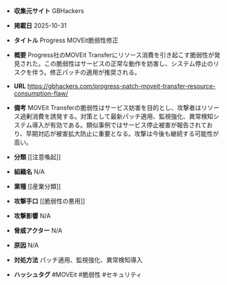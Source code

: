 - **収集元サイト**
GBHackers

- **掲載日**
2025-10-31

- **タイトル**
Progress MOVEit脆弱性修正

- **概要**
Progress社のMOVEit Transferにリソース消費を引き起こす脆弱性が発見された。この脆弱性はサービスの正常な動作を妨害し、システム停止のリスクを伴う。修正パッチの適用が推奨される。

- **URL**
https://gbhackers.com/progress-patch-moveit-transfer-resource-consumption-flaw/

- **備考**
MOVEit Transferの脆弱性はサービス妨害を目的とし、攻撃者はリソース過剰消費を誘発する。対策として最新パッチ適用、監視強化、異常検知システム導入が有効である。類似事例ではサービス停止被害が報告されており、早期対応が被害拡大防止に重要となる。攻撃は今後も継続する可能性が高い。

- **分類**
[[注意喚起]]

- **組織名**
N/A

- **業種**
[[産業分類]]

- **攻撃手口**
[[脆弱性の悪用]]

- **攻撃影響**
N/A

- **脅威アクター**
N/A

- **原因**
N/A

- **対処方法**
パッチ適用、監視強化、異常検知導入

- **ハッシュタグ**
#MOVEit #脆弱性 #セキュリティ
